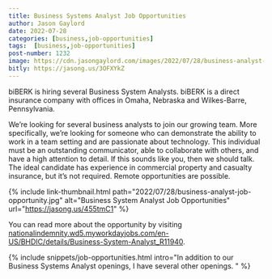 ```yaml
---
title: Business Systems Analyst Job Opportunities
author: Jason Gaylord
date: 2022-07-28
categories: [business,job-opportunities]
tags:  [business,job-opportunities]
post-number: 1232
image: https://cdn.jasongaylord.com/images/2022/07/28/business-analyst-job-opportunity.jpg
bitly: https://jasong.us/3OFXYkZ
---
```


biBERK is hiring several Business System Analysts. biBERK is a direct insurance company with offices in Omaha, Nebraska and Wilkes-Barre, Pennsylvania.

We’re looking for several business analysts to join our growing team. More specifically, we’re looking for someone who can demonstrate the ability to work in a team setting and are passionate about technology. This individual must be an outstanding communicator, able to collaborate with others, and have a high attention to detail. If this sounds like you, then we should talk. The ideal candidate has experience in commercial property and casualty insurance, but it’s not required. Remote opportunities are possible.

{% include link-thumbnail.html path="2022/07/28/business-analyst-job-opportunity.jpg" alt="Business System Analyst Job Opportunities" url="https://jasong.us/455tmC1" %}

You can read more about the opportunity by visiting [nationalindemnity.wd5.myworkdayjobs.com/en-US/BHDIC/details/Business-System-Analyst_R11940](https://jasong.us/455tmC1).

{% include snippets/job-opportunities.html intro="In addition to our Business Systems Analyst openings, I have several other openings. " %}